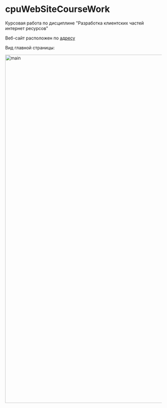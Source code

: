 # cpuWebSiteCourseWork
Курсовая работа по дисциплине "Разработка клиентских частей интернет ресурсов"

Веб-сайт расположен по [адресу](https://mclyashko.github.io/cpuWebSiteCourseWork/)

Вид главной страницы:

<img width="1116" alt="main" src="https://user-images.githubusercontent.com/70536793/180506978-e57c6866-2004-4cd1-b364-d3ea468d72d8.png">
